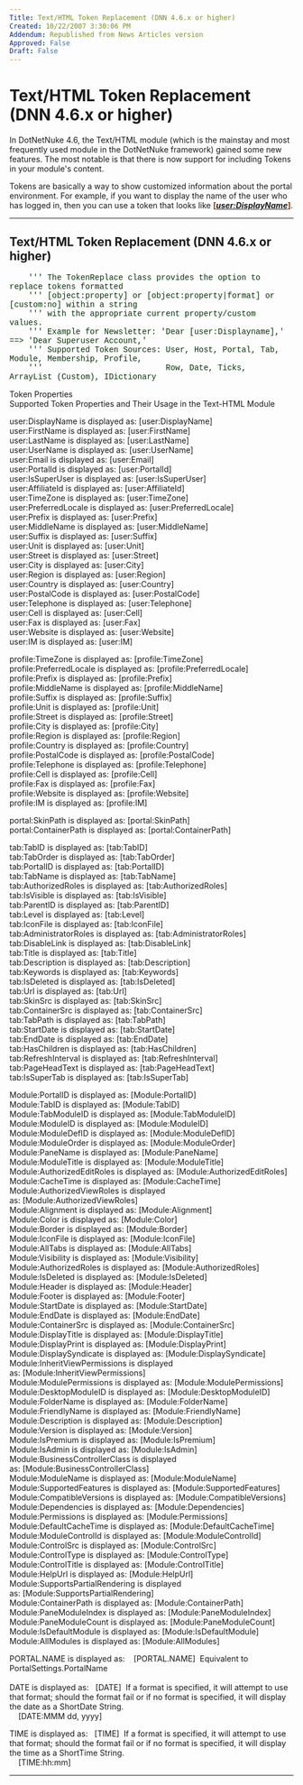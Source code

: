 ```yaml
---
Title: Text/HTML Token Replacement (DNN 4.6.x or higher)
Created: 10/22/2007 3:30:06 PM
Addendum: Republished from News Articles version
Approved: False
Draft: False
---
```

# Text/HTML Token Replacement (DNN 4.6.x or higher)


In DotNetNuke 4.6, the Text/HTML module (which is the mainstay and most frequently used module in the DotNetNuke framework) gained some new features. The most notable is that there is now support for including Tokens in your module's content.

 

Tokens are basically a way to show customized information about the portal environment. For example, if you want to display the name of the user who has logged in, then you can use a token that looks like **<font color="#993300">[</font>*<u>user:DisplayName</u>*<font color="#993300">]</font>**.


---

## Text/HTML Token Replacement (DNN 4.6.x or higher)


<font face="Courier New" color="#003300">&nbsp;&nbsp;&nbsp; ''' The TokenReplace class provides the option to replace tokens formatted <br> &nbsp;&nbsp;&nbsp; ''' [object:property] or [object:property|format] or [custom:no] within a string<br> &nbsp;&nbsp;&nbsp; ''' with the appropriate current property/custom values.<br> &nbsp;&nbsp;&nbsp; ''' Example for Newsletter: 'Dear [user:Displayname],' ==&gt; 'Dear Superuser Account,'<br> &nbsp;&nbsp;&nbsp; ''' Supported Token Sources: User, Host, Portal, Tab, Module, Membership, Profile, <br> &nbsp;&nbsp;&nbsp; '''&nbsp;&nbsp;&nbsp;&nbsp;&nbsp;&nbsp;&nbsp;&nbsp;&nbsp;&nbsp;&nbsp;&nbsp;&nbsp;&nbsp;&nbsp;&nbsp;&nbsp;&nbsp;&nbsp;&nbsp;&nbsp;&nbsp;&nbsp;&nbsp;&nbsp; Row, Date, Ticks, ArrayList (Custom), IDictionary<br> </font>

 



 

Token Properties  
 Supported Token Properties and Their Usage in the Text-HTML Module

 

user:DisplayName is displayed as: [user:DisplayName]   
 user:FirstName is displayed as: [user:FirstName]   
 user:LastName is displayed as: [user:LastName]   
 user:UserName is displayed as: [user:UserName]   
 user:Email is displayed as: [user:Email]   
 user:PortalId is displayed as: [user:PortalId]   
 user:IsSuperUser is displayed as: [user:IsSuperUser]   
 user:AffiliateId is displayed as: [user:AffiliateId]   
 user:TimeZone is displayed as: [user:TimeZone]   
 user:PreferredLocale is displayed as: [user:PreferredLocale]   
 user:Prefix is displayed as: [user:Prefix]   
 user:MiddleName is displayed as: [user:MiddleName]   
 user:Suffix is displayed as: [user:Suffix]   
 user:Unit is displayed as: [user:Unit]   
 user:Street is displayed as: [user:Street]   
 user:City is displayed as: [user:City]   
 user:Region is displayed as: [user:Region]   
 user:Country is displayed as: [user:Country]   
 user:PostalCode is displayed as: [user:PostalCode]   
 user:Telephone is displayed as: [user:Telephone]   
 user:Cell is displayed as: [user:Cell]   
 user:Fax is displayed as: [user:Fax]   
 user:Website is displayed as: [user:Website]   
 user:IM is displayed as: [user:IM]

 

profile:TimeZone is displayed as: [profile:TimeZone]   
 profile:PreferredLocale is displayed as: [profile:PreferredLocale]   
 profile:Prefix is displayed as: [profile:Prefix]   
 profile:MiddleName is displayed as: [profile:MiddleName]   
 profile:Suffix is displayed as: [profile:Suffix]   
 profile:Unit is displayed as: [profile:Unit]   
 profile:Street is displayed as: [profile:Street]   
 profile:City is displayed as: [profile:City]   
 profile:Region is displayed as: [profile:Region]   
 profile:Country is displayed as: [profile:Country]   
 profile:PostalCode is displayed as: [profile:PostalCode]   
 profile:Telephone is displayed as: [profile:Telephone]   
 profile:Cell is displayed as: [profile:Cell]   
 profile:Fax is displayed as: [profile:Fax]   
 profile:Website is displayed as: [profile:Website]   
 profile:IM is displayed as: [profile:IM]

 

portal:SkinPath is displayed as: [portal:SkinPath]   
 portal:ContainerPath is displayed as: [portal:ContainerPath]

 

tab:TabID is displayed as: [tab:TabID]   
 tab:TabOrder is displayed as: [tab:TabOrder]   
 tab:PortalID is displayed as: [tab:PortalID]   
 tab:TabName is displayed as: [tab:TabName]   
 tab:AuthorizedRoles is displayed as: [tab:AuthorizedRoles]   
 tab:IsVisible is displayed as: [tab:IsVisible]   
 tab:ParentID is displayed as: [tab:ParentID]   
 tab:Level is displayed as: [tab:Level]   
 tab:IconFile is displayed as: [tab:IconFile]   
 tab:AdministratorRoles is displayed as: [tab:AdministratorRoles]   
 tab:DisableLink is displayed as: [tab:DisableLink]   
 tab:Title is displayed as: [tab:Title]   
 tab:Description is displayed as: [tab:Description]   
 tab:Keywords is displayed as: [tab:Keywords]   
 tab:IsDeleted is displayed as: [tab:IsDeleted]   
 tab:Url is displayed as: [tab:Url]   
 tab:SkinSrc is displayed as: [tab:SkinSrc]   
 tab:ContainerSrc is displayed as: [tab:ContainerSrc]   
 tab:TabPath is displayed as: [tab:TabPath]   
 tab:StartDate is displayed as: [tab:StartDate]   
 tab:EndDate is displayed as: [tab:EndDate]   
 tab:HasChildren is displayed as: [tab:HasChildren]   
 tab:RefreshInterval is displayed as: [tab:RefreshInterval]   
 tab:PageHeadText is displayed as: [tab:PageHeadText]   
 tab:IsSuperTab is displayed as: [tab:IsSuperTab]

 

Module:PortalID is displayed as: [Module:PortalID]   
 Module:TabID is displayed as: [Module:TabID]   
 Module:TabModuleID is displayed as: [Module:TabModuleID]   
 Module:ModuleID is displayed as: [Module:ModuleID]   
 Module:ModuleDefID is displayed as: [Module:ModuleDefID]   
 Module:ModuleOrder is displayed as: [Module:ModuleOrder]   
 Module:PaneName is displayed as: [Module:PaneName]   
 Module:ModuleTitle is displayed as: [Module:ModuleTitle]   
 Module:AuthorizedEditRoles is displayed as: [Module:AuthorizedEditRoles]   
 Module:CacheTime is displayed as: [Module:CacheTime]   
 Module:AuthorizedViewRoles is displayed as: [Module:AuthorizedViewRoles]   
 Module:Alignment is displayed as: [Module:Alignment]   
 Module:Color is displayed as: [Module:Color]   
 Module:Border is displayed as: [Module:Border]   
 Module:IconFile is displayed as: [Module:IconFile]   
 Module:AllTabs is displayed as: [Module:AllTabs]   
 Module:Visibility is displayed as: [Module:Visibility]   
 Module:AuthorizedRoles is displayed as: [Module:AuthorizedRoles]   
 Module:IsDeleted is displayed as: [Module:IsDeleted]   
 Module:Header is displayed as: [Module:Header]   
 Module:Footer is displayed as: [Module:Footer]   
 Module:StartDate is displayed as: [Module:StartDate]   
 Module:EndDate is displayed as: [Module:EndDate]   
 Module:ContainerSrc is displayed as: [Module:ContainerSrc]   
 Module:DisplayTitle is displayed as: [Module:DisplayTitle]   
 Module:DisplayPrint is displayed as: [Module:DisplayPrint]   
 Module:DisplaySyndicate is displayed as: [Module:DisplaySyndicate]   
 Module:InheritViewPermissions is displayed as: [Module:InheritViewPermissions]   
 Module:ModulePermissions is displayed as: [Module:ModulePermissions]   
 Module:DesktopModuleID is displayed as: [Module:DesktopModuleID]   
 Module:FolderName is displayed as: [Module:FolderName]   
 Module:FriendlyName is displayed as: [Module:FriendlyName]   
 Module:Description is displayed as: [Module:Description]   
 Module:Version is displayed as: [Module:Version]   
 Module:IsPremium is displayed as: [Module:IsPremium]   
 Module:IsAdmin is displayed as: [Module:IsAdmin]   
 Module:BusinessControllerClass is displayed as: [Module:BusinessControllerClass]   
 Module:ModuleName is displayed as: [Module:ModuleName]   
 Module:SupportedFeatures is displayed as: [Module:SupportedFeatures]   
 Module:CompatibleVersions is displayed as: [Module:CompatibleVersions]   
 Module:Dependencies is displayed as: [Module:Dependencies]   
 Module:Permissions is displayed as: [Module:Permissions]   
 Module:DefaultCacheTime is displayed as: [Module:DefaultCacheTime]   
 Module:ModuleControlId is displayed as: [Module:ModuleControlId]   
 Module:ControlSrc is displayed as: [Module:ControlSrc]   
 Module:ControlType is displayed as: [Module:ControlType]   
 Module:ControlTitle is displayed as: [Module:ControlTitle]   
 Module:HelpUrl is displayed as: [Module:HelpUrl]   
 Module:SupportsPartialRendering is displayed as: [Module:SupportsPartialRendering]   
 Module:ContainerPath is displayed as: [Module:ContainerPath]   
 Module:PaneModuleIndex is displayed as: [Module:PaneModuleIndex]   
 Module:PaneModuleCount is displayed as: [Module:PaneModuleCount]   
 Module:IsDefaultModule is displayed as: [Module:IsDefaultModule]   
 Module:AllModules is displayed as: [Module:AllModules]

 

PORTAL.NAME is displayed as:    [PORTAL.NAME]  Equivalent to PortalSettings.PortalName   
       
 DATE is displayed as:   [DATE]  If a format is specified, it will attempt to use that format; should the format fail or if no format is specified, it will display the date as a ShortDate String.   
     [DATE:MMM dd, yyyy]

 

TIME is displayed as:   [TIME]  If a format is specified, it will attempt to use that format; should the format fail or if no format is specified, it will display the time as a ShortTime String.   
     [TIME:hh:mm]



---

